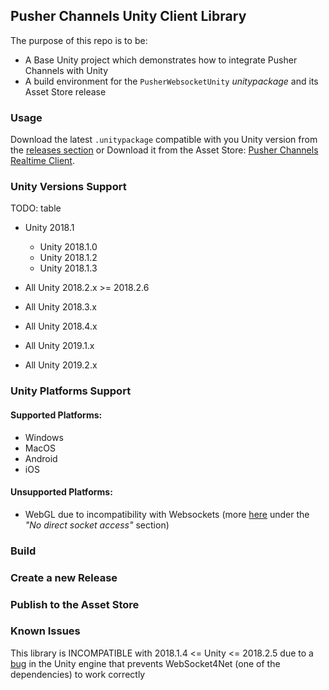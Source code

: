 ## Pusher Channels Unity Client Library

The purpose of this repo is to be:
-  A Base Unity project which demonstrates how to integrate Pusher Channels with Unity
-  A build environment for the `PusherWebsocketUnity` _unitypackage_ and its Asset Store release

### Usage
Download the latest `.unitypackage` compatible with you Unity version from the [releases section](/../../releases) or Download it from the Asset Store: [Pusher Channels Realtime Client](https://assetstore.unity.com/).


### Unity Versions Support
TODO: table

- Unity 2018.1
  - Unity 2018.1.0
  - Unity 2018.1.2
  - Unity 2018.1.3

- All Unity 2018.2.x >= 2018.2.6

- All Unity 2018.3.x

- All Unity 2018.4.x

- All Unity 2019.1.x

- All Unity 2019.2.x

### Unity Platforms Support

#### Supported Platforms:
- Windows
- MacOS
- Android
- iOS

#### Unsupported Platforms:
- WebGL due to incompatibility with Websockets (more [here](https://docs.unity3d.com/Manual/webgl-networking.html) under the _"No direct socket access"_ section)


### Build


### Create a new Release


### Publish to the Asset Store


### Known Issues

This library is INCOMPATIBLE with 2018.1.4 <= Unity <= 2018.2.5 due to a [bug](https://issuetracker.unity3d.com/issues/opened-event-of-a-websocket4net-dot-websocket-does-not-get-called-when-opening-a-web-socket) in the Unity engine that prevents WebSocket4Net (one of the dependencies) to work correctly

